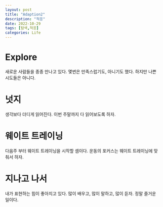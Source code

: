 ```yaml
---
layout: post
title: "Adaption2"
description: "적응"
date: 2022-10-29
tags: [탐색,적응]
categories: Life
---
```


# Explore
새로운 사람들을 종종 만나고 있다. 몇번은 만족스럽기도, 아니기도 했다. 하지만 나쁜 시도들은 아니다.

# 넛지
생각보다 더디게 읽어진다. 이번 주말까지 다 읽어보도록 하자.

# 웨이트 트레이닝
다음주 부터 웨이트 트레이닝을 시작할 셈이다. 운동의 포커스는 웨이트 트레이닝에 맞춰서 하자. 

# 지나고 나서
내가 표현하는 힘이 좋아지고 있다. 많이 배우고, 많이 말하고, 많이 듣자. 정말 즐거운 일이다.